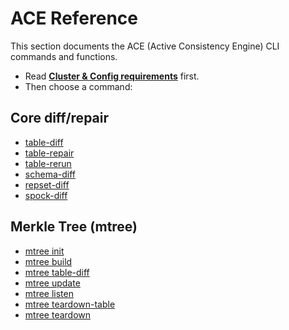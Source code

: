 # ACE Reference

This section documents the ACE (Active Consistency Engine) CLI commands and functions.

- Read **[Cluster & Config requirements](cluster-config.md)** first.
- Then choose a command:

## Core diff/repair
- [table-diff](table-diff.md)
- [table-repair](table-repair.md)
- [table-rerun](table-rerun.md)
- [schema-diff](schema-diff.md)
- [repset-diff](repset-diff.md)
- [spock-diff](spock-diff.md)

## Merkle Tree (mtree)
- [mtree init](mtree-init.md)
- [mtree build](mtree-build.md)
- [mtree table-diff](mtree-table-diff.md)
- [mtree update](mtree-update.md)
- [mtree listen](mtree-listen.md)
- [mtree teardown-table](mtree-teardown-table.md)
- [mtree teardown](mtree-teardown.md)
